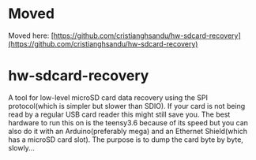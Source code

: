 # Moved  

Moved here: [https://github.com/cristianghsandu/hw-sdcard-recovery](https://github.com/cristianghsandu/hw-sdcard-recovery)  

# hw-sdcard-recovery
A tool for low-level microSD card data recovery using the SPI protocol(which is simpler but slower than SDIO). If your card is not being read by a regular USB card reader this might still save you. The best hardware to run this on is the teensy3.6 because of its speed but you can also do it with an Arduino(preferably mega) and an Ethernet Shield(which has a microSD card slot). The purpose is to dump the card byte by byte, slowly...
